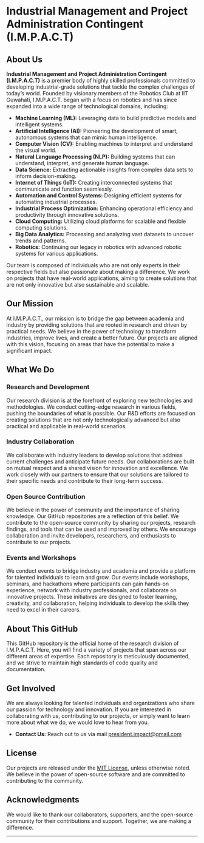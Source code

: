 # Industrial Management and Project Administration Contingent (I.M.P.A.C.T)

## About Us

**Industrial Management and Project Administration Contingent (I.M.P.A.C.T)** is a premier body of highly skilled professionals committed to developing industrial-grade solutions that tackle the complex challenges of today’s world. Founded by visionary members of the Robotics Club at IIT Guwahati, I.M.P.A.C.T. began with a focus on robotics and has since expanded into a wide range of technological domains, including:

- **Machine Learning (ML):** Leveraging data to build predictive models and intelligent systems.
- **Artificial Intelligence (AI):** Pioneering the development of smart, autonomous systems that can mimic human intelligence.
- **Computer Vision (CV):** Enabling machines to interpret and understand the visual world.
- **Natural Language Processing (NLP):** Building systems that can understand, interpret, and generate human language.
- **Data Science:** Extracting actionable insights from complex data sets to inform decision-making.
- **Internet of Things (IoT):** Creating interconnected systems that communicate and function seamlessly.
- **Automation and Control Systems:** Designing efficient systems for automating industrial processes.
- **Industrial Process Optimization:** Enhancing operational efficiency and productivity through innovative solutions.
- **Cloud Computing:** Utilizing cloud platforms for scalable and flexible computing solutions.
- **Big Data Analytics:** Processing and analyzing vast datasets to uncover trends and patterns.
- **Robotics:** Continuing our legacy in robotics with advanced robotic systems for various applications.

Our team is composed of individuals who are not only experts in their respective fields but also passionate about making a difference. We work on projects that have real-world applications, aiming to create solutions that are not only innovative but also sustainable and scalable.

## Our Mission

At I.M.P.A.C.T., our mission is to bridge the gap between academia and industry by providing solutions that are rooted in research and driven by practical needs. We believe in the power of technology to transform industries, improve lives, and create a better future. Our projects are aligned with this vision, focusing on areas that have the potential to make a significant impact.

## What We Do

### Research and Development

Our research division is at the forefront of exploring new technologies and methodologies. We conduct cutting-edge research in various fields, pushing the boundaries of what is possible. Our R&D efforts are focused on creating solutions that are not only technologically advanced but also practical and applicable in real-world scenarios.

### Industry Collaboration

We collaborate with industry leaders to develop solutions that address current challenges and anticipate future needs. Our collaborations are built on mutual respect and a shared vision for innovation and excellence. We work closely with our partners to ensure that our solutions are tailored to their specific needs and contribute to their long-term success.

### Open Source Contribution

We believe in the power of community and the importance of sharing knowledge. Our GitHub repositories are a reflection of this belief. We contribute to the open-source community by sharing our projects, research findings, and tools that can be used and improved by others. We encourage collaboration and invite developers, researchers, and enthusiasts to contribute to our projects.

### Events and Workshops

We conduct events to bridge industry and academia and provide a platform for talented individuals to learn and grow. Our events include workshops, seminars, and hackathons where participants can gain hands-on experience, network with industry professionals, and collaborate on innovative projects. These initiatives are designed to foster learning, creativity, and collaboration, helping individuals to develop the skills they need to excel in their careers.

## About This GitHub

This GitHub repository is the official home of the research division of I.M.P.A.C.T. Here, you will find a variety of projects that span across our different areas of expertise. Each repository is meticulously documented, and we strive to maintain high standards of code quality and documentation.

## Get Involved

We are always looking for talented individuals and organizations who share our passion for technology and innovation. If you are interested in collaborating with us, contributing to our projects, or simply want to learn more about what we do, we would love to hear from you.

- **Contact Us:** Reach out to us via mail president.impact@gmail.com

## License

Our projects are released under the [MIT License](#), unless otherwise noted. We believe in the power of open-source software and are committed to contributing to the community.

## Acknowledgments

We would like to thank our collaborators, supporters, and the open-source community for their contributions and support. Together, we are making a difference.

---

